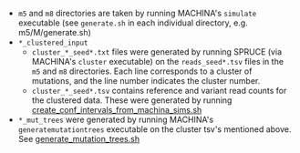 
* `m5` and `m8` directories are taken by running MACHINA's `simulate` executable (see `generate.sh` in each individual directory, e.g. m5/M/generate.sh)
* `*_clustered_input`
  * `cluster_*_seed*.txt` files were generated by running SPRUCE (via MACHINA's `cluster` executable) on the `reads_seed*.tsv` files in the `m5` and `m8` directories. Each line corresponds to a cluster of mutations, and the line number indicates the cluster number.
  * `cluster_*_seed*.tsv` contains reference and variant read counts for the clustered data. These were generated by running [create_conf_intervals_from_machina_sims.sh](src/util/create_conf_intervals_from_machina_sims.sh)
* `*_mut_trees` were generated by running MACHINA's `generatemutationtrees` executable on the cluster tsv's mentioned above. See [generate_mutation_trees.sh](src/util/generate_mutation_trees.sh)
